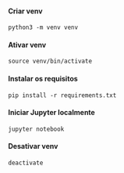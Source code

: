 #### Criar venv
```
python3 -m venv venv
```

#### Ativar venv
```
source venv/bin/activate
```

#### Instalar os requisitos
```
pip install -r requirements.txt
```

#### Iniciar Jupyter localmente
```
jupyter notebook
```

#### Desativar venv
```
deactivate
```